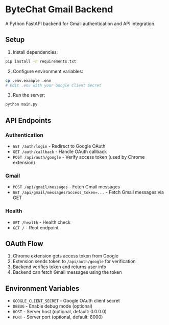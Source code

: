 # ByteChat Gmail Backend

A Python FastAPI backend for Gmail authentication and API integration.

## Setup

1. Install dependencies:
```bash
pip install -r requirements.txt
```

2. Configure environment variables:
```bash
cp .env.example .env
# Edit .env with your Google Client Secret
```

3. Run the server:
```bash
python main.py
```

## API Endpoints

### Authentication
- `GET /auth/login` - Redirect to Google OAuth
- `GET /auth/callback` - Handle OAuth callback
- `POST /api/auth/google` - Verify access token (used by Chrome extension)

### Gmail
- `POST /api/gmail/messages` - Fetch Gmail messages
- `GET /api/gmail/messages?access_token=...` - Fetch Gmail messages via GET

### Health
- `GET /health` - Health check
- `GET /` - Root endpoint

## OAuth Flow

1. Chrome extension gets access token from Google
2. Extension sends token to `/api/auth/google` for verification
3. Backend verifies token and returns user info
4. Backend can fetch Gmail messages using the token

## Environment Variables

- `GOOGLE_CLIENT_SECRET` - Google OAuth client secret
- `DEBUG` - Enable debug mode (optional)
- `HOST` - Server host (optional, default: 0.0.0.0)
- `PORT` - Server port (optional, default: 8000)